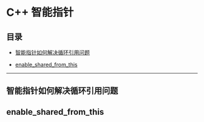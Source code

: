 # C++ 智能指针

## 目录

* [智能指针如何解决循环引用问题](#智能指针如何解决循环引用问题)

* [enable_shared_from_this](#enable_shared_from_this实现)


---

## 智能指针如何解决循环引用问题


## enable_shared_from_this
